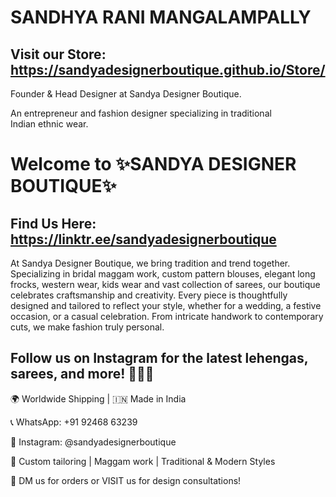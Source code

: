 # SANDHYA RANI MANGALAMPALLY
## Visit our Store: https://sandyadesignerboutique.github.io/Store/
Founder & Head Designer at Sandya Designer Boutique.

An entrepreneur and fashion designer specializing in traditional Indian ethnic wear.

# Welcome to ✨SANDYA DESIGNER BOUTIQUE✨
## Find Us Here: https://linktr.ee/sandyadesignerboutique

At Sandya Designer Boutique, we bring tradition and trend together. Specializing in bridal maggam work, custom pattern blouses, elegant long frocks, western wear, kids wear and vast collection of sarees, our boutique celebrates craftsmanship and creativity. Every piece is thoughtfully designed and tailored to reflect your style, whether for a wedding, a festive occasion, or a casual celebration. From intricate handwork to contemporary cuts, we make fashion truly personal.

## Follow us on Instagram for the latest lehengas, sarees, and more! 🧵👗💫
🌍 Worldwide Shipping | 🇮🇳 Made in India

📞 WhatsApp: ‪+91 92468 63239‬

📸 Instagram: @sandyadesignerboutique

🧵 Custom tailoring | Maggam work | Traditional & Modern Styles

📩 DM us for orders or VISIT us for design consultations!
